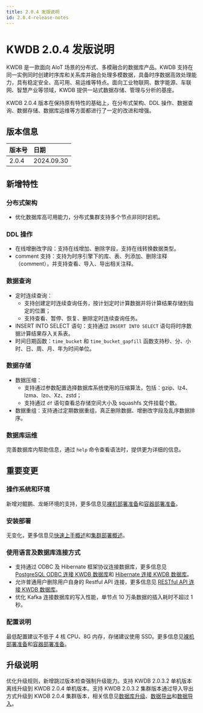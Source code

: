 ```yaml
---
title: 2.0.4 发版说明
id: 2.0.4-release-notes
---
```


# KWDB 2.0.4 发版说明

KWDB 是一款面向 AIoT 场景的分布式、多模融合的数据库产品。KWDB 支持在同一实例同时创建时序库和关系库并融合处理多模数据，具备时序数据高效处理能力，具有稳定安全、高可用、易运维等特点。面向工业物联网、数字能源、车联网、智慧产业等领域，KWDB 提供一站式数据存储、管理与分析的基座。

KWDB 2.0.4 版本在保持原有特性的基础上，在分布式架构、DDL 操作、数据查询、数据存储、数据库运维等方面都进行了一定的改进和增强。

## 版本信息

| 版本号   | 日期   |
| :------- | :--------- |
| 2.0.4    | 2024.09.30 |

## 新增特性

### 分布式架构

- 优化数据库高可用能力，分布式集群支持多个节点非同时宕机。

### DDL 操作

- 在线增删改字段：支持在线增加、删除字段，支持在线转换数据类型。
- comment 支持：支持为时序引擎下的库、表、列添加、删除注释（comment），并支持查看、导入、导出相关注释。

### 数据查询

- 定时连续查询：
  - 支持创建定时连续查询任务，按计划定时计算数据并将计算结果存储到指定的位置；
  - 支持查看、暂停、恢复、删除定时连续查询任务。
- INSERT INTO SELECT 语句：支持通过 `INSERT INTO SELECT` 语句将时序数据计算结果存入关系表。
- 时间日期函数：`time_bucket` 和 `time_bucket_gapfill` 函数支持秒、分、小时、日、周、月、年为时间单位。

### 数据存储

- 数据压缩：
  - 支持通过参数配置选择数据库系统使用的压缩算法，包括：gzip、lz4、lzma、lzo、Xz、zstd；
  - 支持通过 `df` 语句查看总存储空间大小及 squashfs 文件挂载个数。
- 数据重组：支持通过定期数据重组，真正删除数据、增删改字段及乱序数据排序。


### 数据库运维

完善数据库内帮助信息，通过 `help` 命令查看语法时，提供更为详细的信息。

## 重要变更

### 操作系统和环境

新增对鲲鹏、龙蜥环境的支持，更多信息见[裸机部署准备](../deployment/bare-metal/before-deploy-bare-metal.md#操作系统)和[容器部署准备](../deployment/docker/before-deploy-docker.md#操作系统)。

### 安装部署

无变化，更多信息见[快速上手概述](../quickstart/overview.md)和[集群部署概述](../deployment/overview.md)。

### 使用语言及数据库连接方式

- 支持通过 ODBC 及 Hibernate 框架协议连接数据库，更多信息见 [PostgreSQL ODBC 连接 KWDB 数据库](../development/connect-kaiwudb/connect-odbc.md)和 [Hibernate 连接 KWDB 数据库](../development/connect-kaiwudb/connect-hibernate.md)。
- 允许普通用户删除用户自身的 Restful API 连接，更多信息见 [RESTful API 连接 KWDB 数据库](../development/connect-kaiwudb/connect-restful-api.md)。
- 优化 Kafka 连接数据库的写入性能，单节点 10 万条数据的插入耗时不超过 1 秒。

### 配置说明

最低配置建议不低于 4 核 CPU、8G 内存，存储建议使用 SSD。更多信息见[裸机部署准备](../deployment/bare-metal/before-deploy-bare-metal.md)和[容器部署准备](../deployment/docker/before-deploy-docker.md)。

## 升级说明

优化升级规则，新增跳过版本检查强制升级能力。支持 KWDB 2.0.3.2 单机版本离线升级到 KWDB 2.0.4 单机版本。支持 KWDB 2.0.3.2 集群版本通过导入导出方式升级到 KWDB 2.0.4 集群版本，相关信息见[数据库升级](../db-operation/db-upgrade.md)、[数据导出](../db-administration/import-export-data/export-data.md)和[数据导入](../db-administration/import-export-data/import-data.md)。
